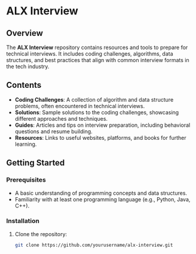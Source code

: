 # ALX Interview

## Overview

The **ALX Interview** repository contains resources and tools to prepare for technical interviews. It includes coding challenges, algorithms, data structures, and best practices that align with common interview formats in the tech industry.

## Contents

- **Coding Challenges**: A collection of algorithm and data structure problems, often encountered in technical interviews.
- **Solutions**: Sample solutions to the coding challenges, showcasing different approaches and techniques.
- **Guides**: Articles and tips on interview preparation, including behavioral questions and resume building.
- **Resources**: Links to useful websites, platforms, and books for further learning.

## Getting Started

### Prerequisites

- A basic understanding of programming concepts and data structures.
- Familiarity with at least one programming language (e.g., Python, Java, C++).

### Installation

1. Clone the repository:

   ```bash
   git clone https://github.com/yourusername/alx-interview.git
   ```
